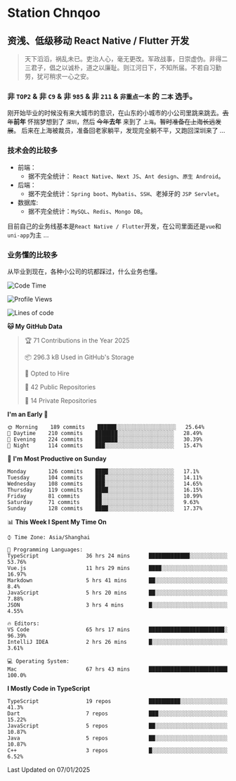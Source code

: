 # Station Chnqoo

## 资浅、低级移动 React Native / Flutter 开发

> 天下滔滔，祸乱未已。吏治人心，毫无更改。军政战事，日崇虚伪。非得二三君子，倡之以诚朴，道之以廉耻。则江河日下，不知所届。不若自习勤劳，犹可稍求一心之安。

### 非 `TOP2` & 非 `C9` & 非 `985` & 非 `211` & `非重点一本` 的 `二本` 选手。

刚开始毕业的时候没有来大城市的意识，在山东的小城市的小公司里跳来跳去。~~去年~~**前年** 怀揣梦想到了 `深圳`，然后 ~~今年~~**去年** 来到了 `上海`。~~暂时准备在上海长远发展~~。
后来在上海被裁员，准备回老家躺平，发现完全躺不平，又跑回深圳来了 ...

### 技术会的比较多

- 前端：
  - 据不完全统计： `React Native`、`Next JS`、`Ant design`、`原生 Android`。
- 后端：
  - 据不完全统计：`Spring boot`、`Mybatis`、`SSH`、老掉牙的 `JSP Servlet`。
- 数据库:
  - 据不完全统计：`MySQL`、`Redis`、`Mongo DB`。

目前自己的业务线基本是`React Native / Flutter`开发，在公司里面还是`vue`和`uni-app`为主 ...

### 业务懂的比较多

从毕业到现在，各种小公司的坑都踩过，什么业务也懂。

<!--START_SECTION:waka-->
![Code Time](http://img.shields.io/badge/Code%20Time-7%2C214%20hrs%2036%20mins-blue)

![Profile Views](http://img.shields.io/badge/Profile%20Views-0-blue)

![Lines of code](https://img.shields.io/badge/From%20Hello%20World%20I%27ve%20Written-495%20Thousand%20lines%20of%20code-blue)

**🐱 My GitHub Data** 

> 🏆 71 Contributions in the Year 2025
 > 
> 📦 296.3 kB Used in GitHub's Storage 
 > 
> 💼 Opted to Hire
 > 
> 📜 42 Public Repositories 
 > 
> 🔑 14 Private Repositories  
 > 
**I'm an Early 🐤** 

```text
🌞 Morning    189 commits    ██████░░░░░░░░░░░░░░░░░░░   25.64% 
🌆 Daytime    210 commits    ███████░░░░░░░░░░░░░░░░░░   28.49% 
🌃 Evening    224 commits    ███████░░░░░░░░░░░░░░░░░░   30.39% 
🌙 Night      114 commits    ███░░░░░░░░░░░░░░░░░░░░░░   15.47%

```
📅 **I'm Most Productive on Sunday** 

```text
Monday       126 commits    ████░░░░░░░░░░░░░░░░░░░░░   17.1% 
Tuesday      104 commits    ███░░░░░░░░░░░░░░░░░░░░░░   14.11% 
Wednesday    108 commits    ███░░░░░░░░░░░░░░░░░░░░░░   14.65% 
Thursday     119 commits    ████░░░░░░░░░░░░░░░░░░░░░   16.15% 
Friday       81 commits     ██░░░░░░░░░░░░░░░░░░░░░░░   10.99% 
Saturday     71 commits     ██░░░░░░░░░░░░░░░░░░░░░░░   9.63% 
Sunday       128 commits    ████░░░░░░░░░░░░░░░░░░░░░   17.37%

```


📊 **This Week I Spent My Time On** 

```text
⌚︎ Time Zone: Asia/Shanghai

💬 Programming Languages: 
TypeScript               36 hrs 24 mins      █████████████░░░░░░░░░░░░   53.76% 
Vue.js                   11 hrs 29 mins      ████░░░░░░░░░░░░░░░░░░░░░   16.97% 
Markdown                 5 hrs 41 mins       ██░░░░░░░░░░░░░░░░░░░░░░░   8.4% 
JavaScript               5 hrs 20 mins       ██░░░░░░░░░░░░░░░░░░░░░░░   7.88% 
JSON                     3 hrs 4 mins        █░░░░░░░░░░░░░░░░░░░░░░░░   4.55%

🔥 Editors: 
VS Code                  65 hrs 17 mins      ████████████████████████░   96.39% 
IntelliJ IDEA            2 hrs 26 mins       █░░░░░░░░░░░░░░░░░░░░░░░░   3.61%

💻 Operating System: 
Mac                      67 hrs 43 mins      █████████████████████████   100.0%

```

**I Mostly Code in TypeScript** 

```text
TypeScript               19 repos            ██████████░░░░░░░░░░░░░░░   41.3% 
Dart                     7 repos             ███░░░░░░░░░░░░░░░░░░░░░░   15.22% 
JavaScript               5 repos             ██░░░░░░░░░░░░░░░░░░░░░░░   10.87% 
Java                     5 repos             ██░░░░░░░░░░░░░░░░░░░░░░░   10.87% 
C++                      3 repos             █░░░░░░░░░░░░░░░░░░░░░░░░   6.52%

```



 Last Updated on 07/01/2025
<!--END_SECTION:waka-->

<!---
ChenqiaoStation/ChenqiaoStation is a ✨ special ✨ repository because its `README.md` (this file) appears on your GitHub profile.
You can click the Preview link to take a look at your changes.
--->
